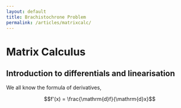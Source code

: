 ```yaml
---
layout: default
title: Brachistochrone Problem
permalink: /articles/matrixcalc/
---
```


# Matrix Calculus

## Introduction to differentials and linearisation

We all know the formula of derivatives,

$$f'(x) = \frac{\mathrm{d}f}{\mathrm{d}x}$$